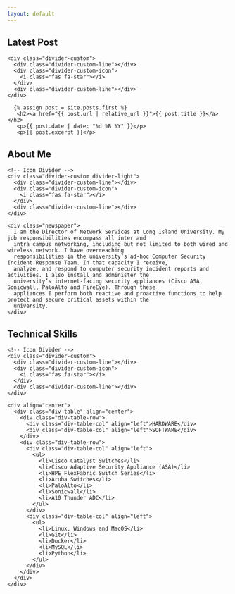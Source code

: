 ```yaml
---
layout: default
---
```


<section class="page-section" id="post">
  <div class="container">
  <!-- About Me Section Heading -->
  <h2 class="page-section-heading text-center text-uppercase text-secondary mb-0">Latest Post</h2>

  <!-- Icon Divider -->
    <div class="divider-custom">
      <div class="divider-custom-line"></div>
      <div class="divider-custom-icon">
        <i class="fas fa-star"></i>
      </div>
      <div class="divider-custom-line"></div>
    </div>

      {% assign post = site.posts.first %}
       <h2><a href="{{ post.url | relative_url }}">{{ post.title }}</a></h2>
       <p>{{ post.date | date: "%d %B %Y" }}</p>
       <p>{{ post.excerpt }}</p>
  </div>
</section>

<section class="page-section bg-primary text-white mb-0" id="about">
  <div class="container">
    <!-- About Me Section Heading -->
    <h2 class="page-section-heading text-center text-uppercase text-white">About Me</h2>

    <!-- Icon Divider -->
    <div class="divider-custom divider-light">
      <div class="divider-custom-line"></div>
      <div class="divider-custom-icon">
        <i class="fas fa-star"></i>
      </div>
      <div class="divider-custom-line"></div>
    </div>

    <div class="newspaper">
      I am the Director of Network Services at Long Island University. My job responsibilities encompass all inter and
      intra campus networking, including but not limited to both wired and wireless network. I have overreaching
      responsibilities in the university’s ad-hoc Computer Security Incident Response Team. In that capacity I receive,
      analyze, and respond to computer security incident reports and activities. I also install and administer the
      university’s internet-facing security appliances (Cisco ASA, Sonicwall, PaloAlto and FireEye). Through these
      appliances I perform both reactive and proactive functions to help protect and secure critical assets within the
      university.
    </div>
  </div>
</section>

<section class="page-section"  id="skills" >
  <div class="section">
    <!-- Skills Section Heading -->
    <h2 class="page-section-heading text-center text-uppercase text-secondary mb-0">Technical Skills</h2>


    <!-- Icon Divider -->
    <div class="divider-custom">
      <div class="divider-custom-line"></div>
      <div class="divider-custom-icon">
        <i class="fas fa-star"></i>
      </div>
      <div class="divider-custom-line"></div>
    </div>

    <div align="center">
      <div class="div-table" align="center">
        <div class="div-table-row">
          <div class="div-table-col" align="left">HARDWARE</div>
          <div class="div-table-col" align="left">SOFTWARE</div>
        </div>
        <div class="div-table-row">
          <div class="div-table-col" align="left">
            <ul>
              <li>Cisco Catalyst Switches</li>
              <li>Cisco Adaptive Security Appliance (ASA)</li>
              <li>HPE FlexFabric Switch Series</li>
              <li>Aruba Switches</li>
              <li>PaloAlto</li>
              <li>Sonicwall</li>
              <li>A10 Thunder ADC</li>
            </ul>
          </div>
          <div class="div-table-col" align="left">
            <ul>
              <li>Linux, Windows and MacOS</li>
              <li>Git</li>
              <li>Docker</li>
              <li>MySQL</li>
              <li>Python</li>
            </ul>
          </div>
        </div>
      </div>
    </div>
  </div>
</section>

